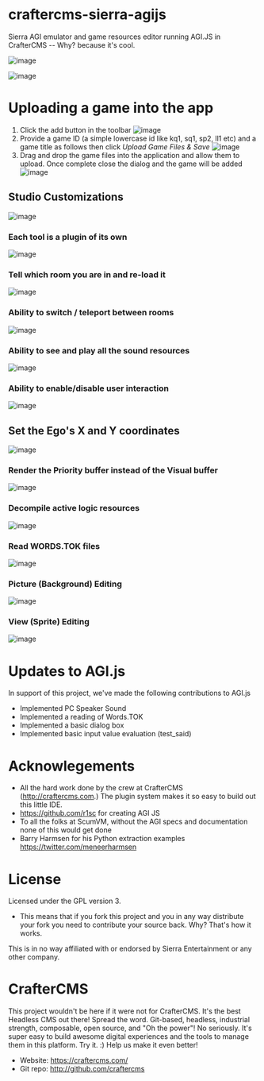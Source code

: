 # craftercms-sierra-agijs
Sierra AGI emulator and game resources editor running AGI.JS in CrafterCMS  -- Why? because it's cool. 

![image](https://github.com/russdanner/craftercms-sierra-agijs/assets/169432/950a604a-20ca-4e9c-8cfb-154355c6fc59)

![image](https://github.com/russdanner/craftercms-sierra-agijs/assets/169432/381780c1-b367-4ee8-b80f-dd004b98e8fb)


# Uploading a game into the app
1. Click the add button in the toolbar
   ![image](https://github.com/russdanner/craftercms-sierra-agijs/assets/169432/b98b1ded-67de-41b5-894a-f34c89c9cbad)
2. Provide a game ID (a simple lowercase id like kq1, sq1, sp2, ll1 etc) and a game title as follows then click *Upload Game Files & Save*
  ![image](https://github.com/russdanner/craftercms-sierra-agijs/assets/169432/866c2898-d991-4888-9c1f-89bc8d49ca0c)
3. Drag and drop the game files into the application and allow them to upload. Once complete close the dialog and the game will be added
   ![image](https://github.com/russdanner/craftercms-sierra-agijs/assets/169432/0f53d387-1ed9-4ad7-9a9f-38eff62dff8c)

## Studio Customizations
![image](https://github.com/russdanner/craftercms-sierra-agijs/assets/169432/44d8244f-bc9f-4a36-9626-a40ed1b5d786)

### Each tool is a plugin of its own
![image](https://github.com/russdanner/craftercms-sierra-agijs/assets/169432/7b6226c8-0085-4abb-ada1-2162294fc013)

### Tell which room you are in and re-load it
![image](https://github.com/russdanner/craftercms-sierra-agijs/assets/169432/03c84565-ddd1-4f64-a78a-106c3a946b6f)

### Ability to switch / teleport between rooms
![image](https://github.com/russdanner/craftercms-sierra-agijs/assets/169432/97612b72-d00d-42d9-924b-f217cae7a825)

### Ability to see and play all the sound resources
![image](https://github.com/russdanner/craftercms-sierra-agijs/assets/169432/0683691e-7873-44a5-a69a-8f2b60c09bb4)

### Ability to enable/disable user interaction
![image](https://github.com/russdanner/craftercms-sierra-agijs/assets/169432/7b3fa1fd-7410-4441-9085-ce83ffe0b1a7)

## Set the Ego's X and Y coordinates
![image](https://github.com/russdanner/craftercms-sierra-agijs/assets/169432/5688d522-38fe-4695-85b3-1412e700477f)

### Render the Priority buffer instead of the Visual buffer
![image](https://github.com/russdanner/craftercms-sierra-agijs/assets/169432/a99e0feb-06f2-4868-bb67-2aaa5a9bc07e)

### Decompile active logic resources
![image](https://github.com/russdanner/craftercms-sierra-agijs/assets/169432/6b78bf87-5874-4e6f-9eea-2a52374d4da3)

### Read WORDS.TOK files
![image](https://github.com/russdanner/craftercms-sierra-agijs/assets/169432/476a3ebe-ea42-4639-b63f-dea3f520d747)

### Picture (Background) Editing 
![image](https://github.com/russdanner/craftercms-sierra-agijs/assets/169432/c9a9cb88-7031-4a84-b7c7-b294b337eb69)

### View (Sprite) Editing
![image](https://github.com/russdanner/craftercms-sierra-agijs/assets/169432/29dde6a7-f15f-456c-bef8-f9781e0f59bb)


# Updates to AGI.js 
In support of this project, we've made the following contributions to AGI.js
* Implemented PC Speaker Sound
* Implemented a reading of Words.TOK
* Implemented a basic dialog box
* Implemented basic input value evaluation (test_said)
  
# Acknowlegements
- All the hard work done by the crew at CrafterCMS (http://craftercms.com.) The plugin system makes it so easy to build out this little IDE.
- https://github.com/r1sc for creating AGI JS
- To all the folks at ScumVM, without the AGI specs and documentation none of this would get done
- Barry Harmsen for his Python extraction examples https://twitter.com/meneerharmsen

# License
Licensed under the GPL version 3.

* This means that if you fork this project and you in any way distribute your fork you need to contribute your source back. Why? That's how it works.

This is in no way affiliated with or endorsed by Sierra Entertainment or any other company.

# CrafterCMS
This project wouldn't be here if it were not for CrafterCMS. 
It's the best Headless CMS out there! Spread the word. Git-based, headless, industrial strength, composable, open source, and "Oh the power"! No seriously. It's super easy to build awesome digital experiences and the tools to manage them in this platform. Try it. :) 
Help us make it even better!
- Website: https://craftercms.com/ 
- Git repo: http://github.com/craftercms
